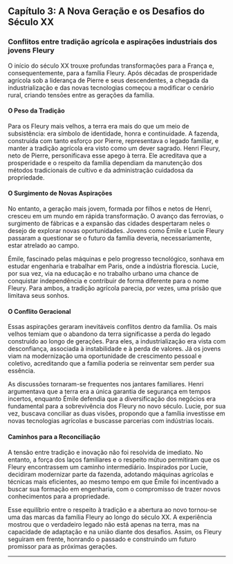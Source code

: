 
## Capítulo 3: A Nova Geração e os Desafios do Século XX

### Conflitos entre tradição agrícola e aspirações industriais dos jovens Fleury

O início do século XX trouxe profundas transformações para a França e, consequentemente, para a família Fleury. Após décadas de prosperidade agrícola sob a liderança de Pierre e seus descendentes, a chegada da industrialização e das novas tecnologias começou a modificar o cenário rural, criando tensões entre as gerações da família.

#### O Peso da Tradição

Para os Fleury mais velhos, a terra era mais do que um meio de subsistência: era símbolo de identidade, honra e continuidade. A fazenda, construída com tanto esforço por Pierre, representava o legado familiar, e manter a tradição agrícola era visto como um dever sagrado. Henri Fleury, neto de Pierre, personificava esse apego à terra. Ele acreditava que a prosperidade e o respeito da família dependiam da manutenção dos métodos tradicionais de cultivo e da administração cuidadosa da propriedade.

#### O Surgimento de Novas Aspirações

No entanto, a geração mais jovem, formada por filhos e netos de Henri, cresceu em um mundo em rápida transformação. O avanço das ferrovias, o surgimento de fábricas e a expansão das cidades despertaram neles o desejo de explorar novas oportunidades. Jovens como Émile e Lucie Fleury passaram a questionar se o futuro da família deveria, necessariamente, estar atrelado ao campo.

Émile, fascinado pelas máquinas e pelo progresso tecnológico, sonhava em estudar engenharia e trabalhar em Paris, onde a indústria florescia. Lucie, por sua vez, via na educação e no trabalho urbano uma chance de conquistar independência e contribuir de forma diferente para o nome Fleury. Para ambos, a tradição agrícola parecia, por vezes, uma prisão que limitava seus sonhos.

#### O Conflito Geracional

Essas aspirações geraram inevitáveis conflitos dentro da família. Os mais velhos temiam que o abandono da terra significasse a perda do legado construído ao longo de gerações. Para eles, a industrialização era vista com desconfiança, associada à instabilidade e à perda de valores. Já os jovens viam na modernização uma oportunidade de crescimento pessoal e coletivo, acreditando que a família poderia se reinventar sem perder sua essência.

As discussões tornaram-se frequentes nos jantares familiares. Henri argumentava que a terra era a única garantia de segurança em tempos incertos, enquanto Émile defendia que a diversificação dos negócios era fundamental para a sobrevivência dos Fleury no novo século. Lucie, por sua vez, buscava conciliar as duas visões, propondo que a família investisse em novas tecnologias agrícolas e buscasse parcerias com indústrias locais.

#### Caminhos para a Reconciliação

A tensão entre tradição e inovação não foi resolvida de imediato. No entanto, a força dos laços familiares e o respeito mútuo permitiram que os Fleury encontrassem um caminho intermediário. Inspirados por Lucie, decidiram modernizar parte da fazenda, adotando máquinas agrícolas e técnicas mais eficientes, ao mesmo tempo em que Émile foi incentivado a buscar sua formação em engenharia, com o compromisso de trazer novos conhecimentos para a propriedade.

Esse equilíbrio entre o respeito à tradição e a abertura ao novo tornou-se uma das marcas da família Fleury ao longo do século XX. A experiência mostrou que o verdadeiro legado não está apenas na terra, mas na capacidade de adaptação e na união diante dos desafios. Assim, os Fleury seguiram em frente, honrando o passado e construindo um futuro promissor para as próximas gerações.

---
```